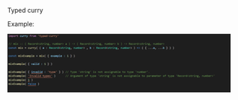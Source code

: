 
Typed curry

Example:

![example](https://github.com/icaro-capobianco/typed-curry/blob/master/example.png?raw=true)
